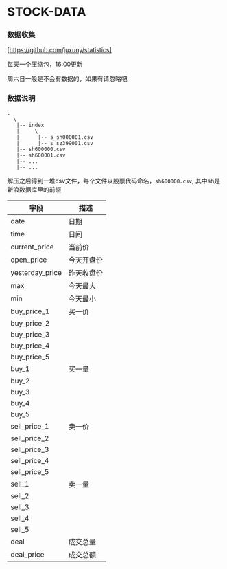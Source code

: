 STOCK-DATA
=================

### 数据收集

[https://github.com/juxuny/statistics]

每天一个压缩包，16:00更新

周六日一般是不会有数据的，如果有请忽略吧

### 数据说明

```
.
  \
   |-- index
   |     \
   |      |-- s_sh000001.csv
   |      |-- s_sz399001.csv
   |-- sh600000.csv
   |-- sh600001.csv
   |-- ...
   |-- ...
```

解压之后得到一堆csv文件，每个文件以股票代码命名，`sh600000.csv`, 其中sh是新浪数据库里的前缀

| 字段 | 描述 |
|--|--|
|date|日期|
|time|日间|
|current_price|当前价|
|open_price|今天开盘价|
|yesterday_price|昨天收盘价|
|max|今天最大|
|min|今天最小|
|buy_price_1|买一价|
|buy_price_2||
|buy_price_3||
|buy_price_4||
|buy_price_5||
|buy_1|买一量|
|buy_2||
|buy_3||
|buy_4||
|buy_5||
|sell_price_1|卖一价|
|sell_price_2||
|sell_price_3||
|sell_price_4||
|sell_price_5||
|sell_1|卖一量|
|sell_2||
|sell_3||
|sell_4||
|sell_5||
|deal|成交总量|
|deal_price|成交总额|
